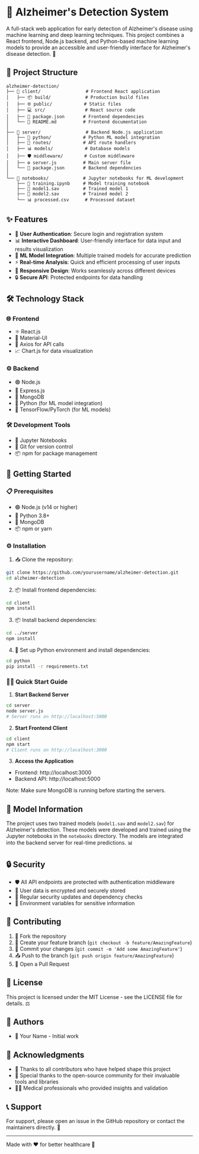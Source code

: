 # 🧠 Alzheimer's Detection System

A full-stack web application for early detection of Alzheimer's disease using machine learning and deep learning techniques. This project combines a React frontend, Node.js backend, and Python-based machine learning models to provide an accessible and user-friendly interface for Alzheimer's disease detection. 🚀

## 📁 Project Structure

```
alzheimer-detection/
├── 📱 client/                 # Frontend React application
│   ├── 📦 build/             # Production build files
│   ├── 🌐 public/            # Static files
│   ├── 💻 src/               # React source code
│   ├── 📄 package.json       # Frontend dependencies
│   └── 📖 README.md          # Frontend documentation
│
├── 🔧 server/                 # Backend Node.js application
│   ├── 🐍 python/            # Python ML model integration
│   ├── 🔌 routes/            # API route handlers
│   ├── 📊 models/            # Database models
│   ├── 🛡️ middleware/        # Custom middleware
│   ├── ⚙️ server.js          # Main server file
│   └── 📄 package.json       # Backend dependencies
│
└── 📓 notebooks/             # Jupyter notebooks for ML development
    ├── 📝 training.ipynb     # Model training notebook
    ├── 🤖 model1.sav         # Trained model 1
    ├── 🤖 model2.sav         # Trained model 2
    └── 📊 processed.csv      # Processed dataset
```

## ✨ Features

- 🔐 **User Authentication**: Secure login and registration system
- 📊 **Interactive Dashboard**: User-friendly interface for data input and results visualization
- 🤖 **ML Model Integration**: Multiple trained models for accurate prediction
- ⚡ **Real-time Analysis**: Quick and efficient processing of user inputs
- 📱 **Responsive Design**: Works seamlessly across different devices
- 🔒 **Secure API**: Protected endpoints for data handling

## 🛠️ Technology Stack

### 🌐 Frontend
- ⚛️ React.js
- 🎨 Material-UI
- 🔄 Axios for API calls
- 📈 Chart.js for data visualization

### ⚙️ Backend
- 🟢 Node.js
- 🚂 Express.js
- 🍃 MongoDB
- 🐍 Python (for ML model integration)
- 🧮 TensorFlow/PyTorch (for ML models)

### 🛠️ Development Tools
- 📓 Jupyter Notebooks
- 🔄 Git for version control
- 📦 npm for package management

## 🚀 Getting Started

### 📋 Prerequisites
- 🟢 Node.js (v14 or higher)
- 🐍 Python 3.8+
- 🍃 MongoDB
- 📦 npm or yarn

### ⚙️ Installation

1. 📥 Clone the repository:
```bash
git clone https://github.com/yourusername/alzheimer-detection.git
cd alzheimer-detection
```

2. 📦 Install frontend dependencies:
```bash
cd client
npm install
```

3. 📦 Install backend dependencies:
```bash
cd ../server
npm install
```

4. 🐍 Set up Python environment and install dependencies:
```bash
cd python
pip install -r requirements.txt
```

### 🏃‍♂️ Quick Start Guide

1. **Start Backend Server**
```bash
cd server
node server.js
# Server runs on http://localhost:5000
```

2. **Start Frontend Client**
```bash
cd client
npm start
# Client runs on http://localhost:3000
```

3. **Access the Application**
- Frontend: http://localhost:3000
- Backend API: http://localhost:5000

Note: Make sure MongoDB is running before starting the servers.

## 🤖 Model Information

The project uses two trained models (`model1.sav` and `model2.sav`) for Alzheimer's detection. These models were developed and trained using the Jupyter notebooks in the `notebooks` directory. The models are integrated into the backend server for real-time predictions. 📊

## 🔒 Security

- 🛡️ All API endpoints are protected with authentication middleware
- 🔐 User data is encrypted and securely stored
- 🔄 Regular security updates and dependency checks
- 🔑 Environment variables for sensitive information

## 🤝 Contributing

1. 🍴 Fork the repository
2. 🌿 Create your feature branch (`git checkout -b feature/AmazingFeature`)
3. 💾 Commit your changes (`git commit -m 'Add some AmazingFeature'`)
4. 📤 Push to the branch (`git push origin feature/AmazingFeature`)
5. 🔄 Open a Pull Request

## 📝 License

This project is licensed under the MIT License - see the LICENSE file for details. ⚖️

## 👥 Authors

- 👤 Your Name - Initial work

## 🙏 Acknowledgments

- 🤝 Thanks to all contributors who have helped shape this project
- 🌟 Special thanks to the open-source community for their invaluable tools and libraries
- 👨‍⚕️ Medical professionals who provided insights and validation

## 📞 Support

For support, please open an issue in the GitHub repository or contact the maintainers directly. 💬

---

Made with ❤️ for better healthcare 🏥 